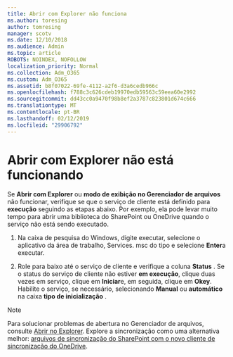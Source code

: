 ```yaml
---
title: Abrir com Explorer não funciona
ms.author: toresing
author: tomresing
manager: scotv
ms.date: 12/10/2018
ms.audience: Admin
ms.topic: article
ROBOTS: NOINDEX, NOFOLLOW
localization_priority: Normal
ms.collection: Adm_O365
ms.custom: Adm_O365
ms.assetid: b8f07022-69fe-4112-a2f6-d3a6cedb966c
ms.openlocfilehash: f788c3c626cdeb19970edb59563c59eea60e2992
ms.sourcegitcommit: dd43cc0a9470f98b8ef2a3787c823801d674c666
ms.translationtype: MT
ms.contentlocale: pt-BR
ms.lasthandoff: 02/12/2019
ms.locfileid: "29906792"
---
```

# <a name="open-with-explorer-isnt-working"></a>Abrir com Explorer não está funcionando

Se **Abrir com Explorer** ou **modo de exibição no Gerenciador de arquivos** não funcionar, verifique se que o serviço de cliente está definido para **execução** seguindo as etapas abaixo. Por exemplo, ela pode levar muito tempo para abrir uma biblioteca do SharePoint ou OneDrive quando o serviço não está sendo executado. 
  
1. Na caixa de pesquisa do Windows, digite executar, selecione o aplicativo da área de trabalho, Services. msc do tipo e selecione **Enter**a executar.
    
2. Role para baixo até o serviço de cliente e verifique a coluna **Status** . Se o status do serviço de cliente não estiver **em execução**, clique duas vezes em serviço, clique em **Iniciar**e, em seguida, clique em **Okey**. Habilite o serviço, se necessário, selecionando **Manual** ou **automático** na caixa **tipo de inicialização** . 
    
> [!NOTE]
> Para solucionar problemas de abertura no Gerenciador de arquivos, consulte [Abrir no Explorer](https://go.microsoft.com/fwlink/?linkid=871665). Explore a sincronização como uma alternativa melhor: [arquivos de sincronização do SharePoint com o novo cliente de sincronização do OneDrive](https://go.microsoft.com/fwlink/?linkid=871666). 
  

